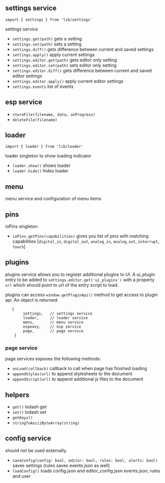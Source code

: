 


## settings service

`import { settings } from 'lib/settings'`

settings service
- `settings.get(path)` gets a setting
- `settings.set(path)` sets a setting
- `settings.diff()` gets difference between current and saved settings
- `settings.apply()` apply current settings
- `settings.editor.get(path)` gets editor only setting
- `settings.editor.set(path)` sets editor only setting
- `settings.editor.diff()` gets difference between current and saved editor settings
- `settings.editor.apply()` apply current editor settings
- `settings.events` list of events

## esp service

- `storeFile(filename, data, onProgress)`
- `deleteFile(filename)`

## loader

`import { loader } from 'lib/loader'`

loader singleton to show loading indicator
- `loader.show()` shows loader
- `loader.hide()` hides loader

## menu

menu service and configuration of menu items

## pins

ioPins singleton
- `ioPins.getPins(capabilities)` gives you list of pins with matching capabilities [`digital_in`, `digital_out`, `analog_in`, `analog_out`, `interrupt`, `touch`]

## plugins

plugins service allows you to register additional plugins to UI. A ui_plugin entry to be added to `settings.editor.get('ui_plugins')` with a property `url` which should point to url of the entry script to load.

plugins can access `window.getPluginApi()` method to get access to plugin api. An object is returned:

```
   {
        settings,   // settings service
        loader,     // loader service
        menu,       // menu service
        espeasy,    // esp service
        page,       // page service
    }
```

### page service

page services exposes the following methods:
- `onLoad(callback)` callback to call when page has finished loading
- `appendStyles(url)` to append stylesheets to the document
- `appendScript(url)` to append additional js files to the document


## helpers

- `get()` lodash get
- `set()` lodash set
- `getKeys()`
- `stringToAsciiByteArray(string)`

## config service

should not be used externally.

- `saveConfig(config: bool, editor: bool, rules: bool, alerts: bool)` saves settings (rules saves events.json as well)
- `loadConfig()` loads config.json and editor_config.json events.json, rules and user